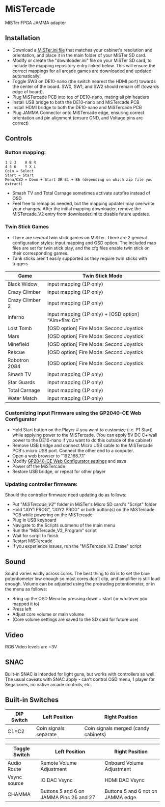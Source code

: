 # MiSTercade
 MiSTer FPGA JAMMA adapter

## Installation
* Download a [MiSTer.ini file](https://github.com/misteraddons/mister_ini/tree/main/MiSTercade%20V2) that matches your cabinet's resolution and orientation, and place it in the main folder of your MiSTer SD card.
* Modify or create the "downloader.ini" file on your MiSTer SD card, to include the mapping repository entry linked below. This will ensure the correct mappings for all arcade games are downloaded and updated automatically!
* Toggle SW3 on DE10-nano (the switch nearest the HDMI port) towards the center of the board. SW0, SW1, and SW2 should remain off (towards edge of board).
* Plug MiSTercade PCB into top of DE10-nano, mating all pin headers
* Install USB bridge to both the DE10-nano and MiSTercade PCB
* Install HDMI bridge to both the DE10-nano and MiSTercade PCB
* Plug JAMMA Connector onto MiSTercade edge, ensuring correct orientation and pin alignment (ensure GND, and Voltage pins are correct)

## Controls
### Button mapping:
``` 
1 2 3    A B R
4 5 6    Y X L
Coin = Select
Start = Start
Menu/OSD = Down + Start OR B1 + B6 (depending on which zip file you extract)
```
* Smash TV and Total Carnage sometimes activate autofire instead of OSD
* Feel free to remap as needed, but the mapping updater may overwrite your changes. After the initial mapping downloader, remove the MiSTercade_V2 entry from downloader.ini to disable future updates.

### Twin Stick Games
* There are several twin stick games on MiSTer. There are 2 general configuration styles: input mapping and OSD option. The included map files are set for twin stick play, and the cfg files enable twin stick on their corresponding games.
* Tank sticks aren't easily supported as they require twin sticks with triggers

| Game | Twin Stick Mode |
| --- | --- |
| Black Widow | input mapping (1P only) |
| Crazy Climber | input mapping (1P only) |
| Crazy Climber 2 | input mapping (1P only) |
| Inferno | input mapping (1P only) + [OSD option] "Aim+fire: On" |
| Lost Tomb | [OSD option] Fire Mode: Second Joystick |
| Mars | [OSD option] Fire Mode: Second Joystick |
| Minefield | [OSD option] Fire Mode: Second Joystick |
| Rescue | [OSD option] Fire Mode: Second Joystick |
| Robotron 2084 | [OSD option] Fire Mode: Second Joystick |
| Smash TV | input mapping (1P only) |
| Star Guards | input mapping (1P only) |
| Total Carnage | input mapping (1P only) |
| Water Match | input mapping (1P only) |

### Customizing Input Firmware using the GP2040-CE Web Configurator
* Hold Start button on the Player # you want to customize (i.e. P1 Start) while applying power to the MiSTercade. (You can apply 5V DC C+ wall power to the DE10-nano if you want to do this outside of the cabinet)
* Remove USB bridge and connect Micro USB cable to the MiSTercade PCB's micro USB port. Connect the other end to a conputer.
* Open a web browser to "192.168.7.1"
* Modify [GP2040-CE Web Configurator settings](https://gp2040-ce.info/web-configurator/) and save
* Power off the MiSTercade
* Restore USB bridge, or repeat for other player

### Updating controller firmware:
Should the controller firmware need updating do as follows:
* Put "_MiSTercade_V2_" folder in MiSTer's Micro SD card's "Script" folder
* Hold "JOY1 PROG", "JOY2 PROG" or both button(s) on the MiSTercade PCB while powering on the MiSTercade
* Plug in USB keyboard
* Navigate to the Scripts submenu of the main menu
* Run the "MiSTercade_V2_Program" script
* Wait for script to finish
* Restart MiSTercade
* If you experience issues, run the "MiSTercade_V2_Erase" script

## Sound
Sound varies wildly across cores. The best thing to do is to set the blue potentiometer low enough so most cores don't clip, and amplifier is still loud enough.
Volume can be adjusted using the protruding potentiometer, or in the menu as follows:
* Bring up the OSD Menu by pressing down + start (or whatever you mapped it to)
* Press left
* Adjust core volume or main volume
* (Core volume settings are saved to the SD card for future use)

## Video
RGB Video levels are ~3V

## SNAC
Built-in SNAC is intended for light guns, but works with controllers as well. The usual caveats with SNAC apply - can't control OSD menu, 1 player for Sega cores, no native arcade controls, etc.

## Built-in Switches
| DIP Switch | Left Position | Right Position |
| --- | --- | --- |
| C1=C2 | Coin signals separate | Coin signals merged (candy cabinets) |

| Toggle Switch | Left Position | Right Position |
| --- | --- | --- |
| Audio Route | Remote Volume Adjustment | Onboard Volume Adjustment |
| Vsync source | IO DAC Vsync | HDMI DAC Vsync |
| CHAMMA | Buttons 5 and 6 on JAMMA Pins 26 and 27 | Buttons 5 and 6 not on JAMMA edge |
